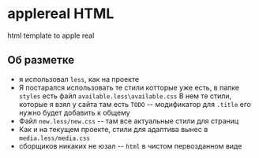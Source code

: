 # applereal HTML
html template to apple real

## Об разметке
* я использовал `less`, как на проекте
* Я постарался использовать те стили котторые уже есть, в папке `styles` есть файл `available.less\available.css`
В нем те стили, которые я взял у сайта там есть `TODO` -- модификатор для `.title` его нужно будет добавить к общему
* Файл `new.less/new.css` -- там все актуальные стили для страниц
* Как и на текущем проекте, стили для адаптива вынес в `media.less/media.css`
* сборщиков никаких не юзал -- `html` в чистом первозданном виде
